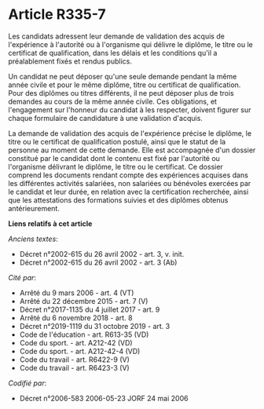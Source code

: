 # Article R335-7

Les candidats adressent leur demande de validation des acquis de l'expérience à l'autorité ou à l'organisme qui délivre le
diplôme, le titre ou le certificat de qualification, dans les délais et les conditions qu'il a préalablement fixés et rendus
publics.

Un candidat ne peut déposer qu'une seule demande pendant la même année civile et pour le même diplôme, titre ou certificat de
qualification. Pour des diplômes ou titres différents, il ne peut déposer plus de trois demandes au cours de la même année
civile. Ces obligations, et l'engagement sur l'honneur du candidat à les respecter, doivent figurer sur chaque formulaire de
candidature à une validation d'acquis.

La demande de validation des acquis de l'expérience précise le diplôme, le titre ou le certificat de qualification postulé,
ainsi que le statut de la personne au moment de cette demande. Elle est accompagnée d'un dossier constitué par le candidat
dont le contenu est fixé par l'autorité ou l'organisme délivrant le diplôme, le titre ou le certificat. Ce dossier comprend
les documents rendant compte des expériences acquises dans les différentes activités salariées, non salariées ou bénévoles
exercées par le candidat et leur durée, en relation avec la certification recherchée, ainsi que les attestations des
formations suivies et des diplômes obtenus antérieurement.

**Liens relatifs à cet article**

_Anciens textes_:

  - Décret n°2002-615 du 26 avril 2002 - art. 3, v. init.
  - Décret n°2002-615 du 26 avril 2002 - art. 3 (Ab)

_Cité par_:

  - Arrêté du 9 mars 2006 - art. 4 (VT)
  - Arrêté du 22 décembre 2015 - art. 7 (V)
  - Décret n°2017-1135 du 4 juillet 2017 - art. 9
  - Arrêté du 6 novembre 2018 - art. 8
  - Décret n°2019-1119 du 31 octobre 2019 - art. 3
  - Code de l'éducation - art. R613-35 (VD)
  - Code du sport. - art. A212-42 (VD)
  - Code du sport. - art. A212-42-4 (VD)
  - Code du travail - art. R6422-9 (V)
  - Code du travail - art. R6423-3 (V)

_Codifié par_:

  - Décret n°2006-583 2006-05-23 JORF 24 mai 2006

